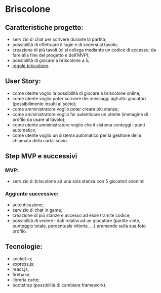 # Briscolone

## Caratteristiche progetto:
- servizio di chat per scrivere durante la partita;
- possibilità di effettuare il login e di sedersi al tavolo;
- creazione di più tavoli (ci si collega mediante un codice di accesso; da fare alla fine del progetto e dell'MVP);
- possibilità di giocare a briscolone a 5;
- [regole briscolone](https://digilander.libero.it/RabSide/regole.htm).

## User Story:
- come utente voglio la possibilità di giocare a briscolone online;
- come utente voglio poter scrivere dei messaggi agli altri giocatori (possibilimente insulti al socio);
- come amministratore voglio poter creare più stanze;
- come amministratore voglio far autenticare un utente (immagine di profilo da usare al tavolo);
- come utente amministratore voglio che il sistema conteggi i punti automatico;
- come utente voglio un sistema automatico per la gestione della chiamata della carta-socio.

## Step MVP e successivi

### MVP:
- servizio di briscolone ad una sola stanza con 5 giocatori anonimi.
### Aggiunte successive:
- autenticazione;
- servizio di chat in game;
- creazione di più stanze e accesso ad esse tramite codice;
- possibilità di vedere i dati relativi ad un giocatore (partite vinte, punteggio totale, percentuale vittoria, ...) premendo sulla sua foto profilo.

## Tecnologie:
- socket.io;
- express.js;
- react.js;
- firebase;
- libreria carte;
- bootstrap (possibilità di cambiare framework).
